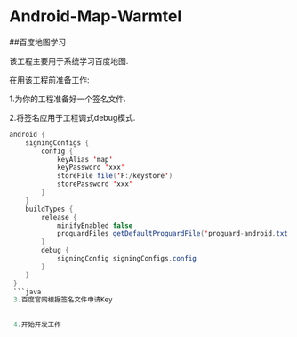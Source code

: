# Android-Map-Warmtel
##百度地图学习  

该工程主要用于系统学习百度地图.  

在用该工程前准备工作:  

1.为你的工程准备好一个签名文件.  

2.将签名应用于工程调式debug模式.  

```java
android {
    signingConfigs {
        config {
            keyAlias 'map'
            keyPassword 'xxx'
            storeFile file('F:/keystore')
            storePassword 'xxx'
        }
    }
    buildTypes {
        release {
            minifyEnabled false
            proguardFiles getDefaultProguardFile('proguard-android.txt'), 'proguard-rules.pro'
        }
        debug {
            signingConfig signingConfigs.config
        }
    }
 } 
 ```java
 3.百度官网根据签名文件申请Key  
 
 
 4.开始开发工作  
 
